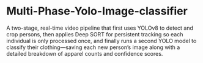 # Multi-Phase-Yolo-Image-classifier
A two-stage, real-time video pipeline that first uses YOLOv8 to detect and crop persons, then applies Deep SORT for persistent tracking so each individual is only processed once, and finally runs a second YOLO model to classify their clothing—saving each new person’s image along with a detailed breakdown of apparel counts and confidence scores.
